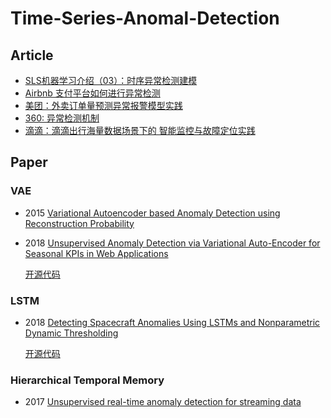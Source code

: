# Time-Series-Anomal-Detection
## Article
* [SLS机器学习介绍（03）：时序异常检测建模](https://yq.aliyun.com/articles/669164)
* [Airbnb 支付平台如何进行异常检测](https://www.infoq.cn/article/2016%2F03%2FAirbnb-FFT-anomaly-detection)
* [美团：外卖订单量预测异常报警模型实践](https://tech.meituan.com/order_holtwinter.html)
* [360: 异常检测机制](https://www.opsdev.cn/post/anomaly_detection.html)
* [滴滴：滴滴出行海量数据场景下的
智能监控与故障定位实践](https://pic.huodongjia.com/ganhuodocs/2017-12-12/1513049396.23.pdf)
## Paper
### VAE
* 2015 [Variational Autoencoder based Anomaly Detection
using Reconstruction Probability](http://dm.snu.ac.kr/static/docs/TR/SNUDM-TR-2015-03.pdf)
* 2018 [Unsupervised Anomaly Detection via Variational Auto-Encoder
for Seasonal KPIs in Web Applications](https://arxiv.org/pdf/1802.03903.pdf)

  [开源代码](https://github.com/haowen-xu/donut)
### LSTM
* 2018 [Detecting Spacecraft Anomalies Using LSTMs and
Nonparametric Dynamic Thresholding](https://arxiv.org/pdf/1802.04431.pdf)

  [开源代码](https://github.com/khundman/telemanom)
  
### Hierarchical Temporal Memory
* 2017 [Unsupervised real-time anomaly detection for streaming data](https://www.sciencedirect.com/science/article/pii/S0925231217309864)

